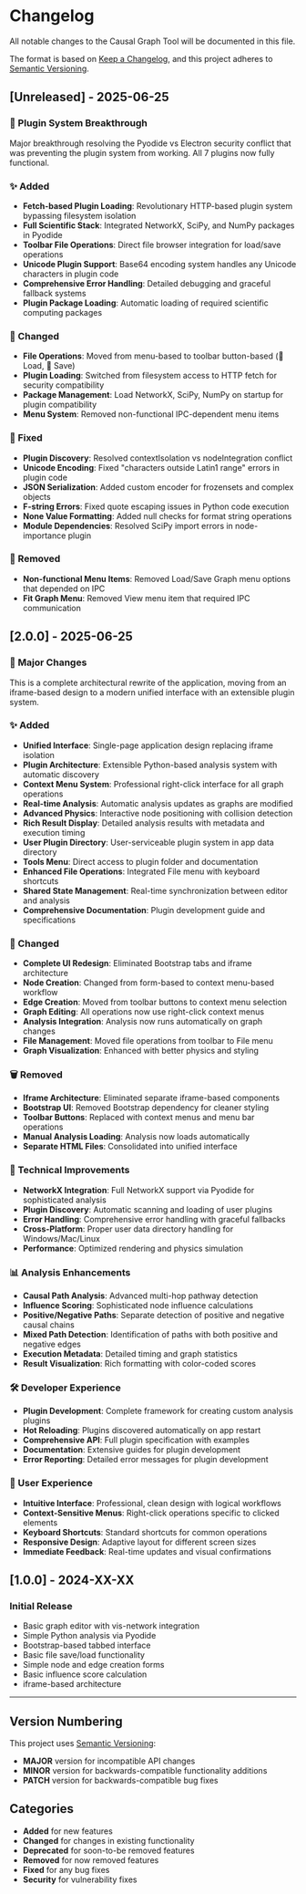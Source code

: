 # Changelog

All notable changes to the Causal Graph Tool will be documented in this file.

The format is based on [Keep a Changelog](https://keepachangelog.com/en/1.0.0/),
and this project adheres to [Semantic Versioning](https://semver.org/spec/v2.0.0.html).

## [Unreleased] - 2025-06-25

### 🚀 Plugin System Breakthrough
Major breakthrough resolving the Pyodide vs Electron security conflict that was preventing the plugin system from working. All 7 plugins now fully functional.

### ✨ Added
- **Fetch-based Plugin Loading**: Revolutionary HTTP-based plugin system bypassing filesystem isolation
- **Full Scientific Stack**: Integrated NetworkX, SciPy, and NumPy packages in Pyodide
- **Toolbar File Operations**: Direct file browser integration for load/save operations
- **Unicode Plugin Support**: Base64 encoding system handles any Unicode characters in plugin code
- **Comprehensive Error Handling**: Detailed debugging and graceful fallback systems
- **Plugin Package Loading**: Automatic loading of required scientific computing packages

### 🔄 Changed
- **File Operations**: Moved from menu-based to toolbar button-based (📂 Load, 💾 Save)
- **Plugin Loading**: Switched from filesystem access to HTTP fetch for security compatibility
- **Package Management**: Load NetworkX, SciPy, NumPy on startup for plugin compatibility
- **Menu System**: Removed non-functional IPC-dependent menu items

### 🐛 Fixed
- **Plugin Discovery**: Resolved contextIsolation vs nodeIntegration conflict
- **Unicode Encoding**: Fixed "characters outside Latin1 range" errors in plugin code
- **JSON Serialization**: Added custom encoder for frozensets and complex objects
- **F-string Errors**: Fixed quote escaping issues in Python code execution
- **None Value Formatting**: Added null checks for format string operations
- **Module Dependencies**: Resolved SciPy import errors in node-importance plugin

### 🧹 Removed
- **Non-functional Menu Items**: Removed Load/Save Graph menu options that depended on IPC
- **Fit Graph Menu**: Removed View menu item that required IPC communication

## [2.0.0] - 2025-06-25

### 🎯 Major Changes
This is a complete architectural rewrite of the application, moving from an iframe-based design to a modern unified interface with an extensible plugin system.

### ✨ Added
- **Unified Interface**: Single-page application design replacing iframe isolation
- **Plugin Architecture**: Extensible Python-based analysis system with automatic discovery
- **Context Menu System**: Professional right-click interface for all graph operations
- **Real-time Analysis**: Automatic analysis updates as graphs are modified
- **Advanced Physics**: Interactive node positioning with collision detection
- **Rich Result Display**: Detailed analysis results with metadata and execution timing
- **User Plugin Directory**: User-serviceable plugin system in app data directory
- **Tools Menu**: Direct access to plugin folder and documentation
- **Enhanced File Operations**: Integrated File menu with keyboard shortcuts
- **Shared State Management**: Real-time synchronization between editor and analysis
- **Comprehensive Documentation**: Plugin development guide and specifications

### 🔄 Changed
- **Complete UI Redesign**: Eliminated Bootstrap tabs and iframe architecture
- **Node Creation**: Changed from form-based to context menu-based workflow
- **Edge Creation**: Moved from toolbar buttons to context menu selection
- **Graph Editing**: All operations now use right-click context menus
- **Analysis Integration**: Analysis now runs automatically on graph changes
- **File Management**: Moved file operations from toolbar to File menu
- **Graph Visualization**: Enhanced with better physics and styling

### 🗑️ Removed
- **Iframe Architecture**: Eliminated separate iframe-based components
- **Bootstrap UI**: Removed Bootstrap dependency for cleaner styling
- **Toolbar Buttons**: Replaced with context menus and menu bar operations
- **Manual Analysis Loading**: Analysis now loads automatically
- **Separate HTML Files**: Consolidated into unified interface

### 🔧 Technical Improvements
- **NetworkX Integration**: Full NetworkX support via Pyodide for sophisticated analysis
- **Plugin Discovery**: Automatic scanning and loading of user plugins
- **Error Handling**: Comprehensive error handling with graceful fallbacks
- **Cross-Platform**: Proper user data directory handling for Windows/Mac/Linux
- **Performance**: Optimized rendering and physics simulation

### 📊 Analysis Enhancements
- **Causal Path Analysis**: Advanced multi-hop pathway detection
- **Influence Scoring**: Sophisticated node influence calculations
- **Positive/Negative Paths**: Separate detection of positive and negative causal chains
- **Mixed Path Detection**: Identification of paths with both positive and negative edges
- **Execution Metadata**: Detailed timing and graph statistics
- **Result Visualization**: Rich formatting with color-coded scores

### 🛠️ Developer Experience
- **Plugin Development**: Complete framework for creating custom analysis plugins
- **Hot Reloading**: Plugins discovered automatically on app restart
- **Comprehensive API**: Full plugin specification with examples
- **Documentation**: Extensive guides for plugin development
- **Error Reporting**: Detailed error messages for plugin development

### 🚀 User Experience
- **Intuitive Interface**: Professional, clean design with logical workflows
- **Context-Sensitive Menus**: Right-click operations specific to clicked elements
- **Keyboard Shortcuts**: Standard shortcuts for common operations
- **Responsive Design**: Adaptive layout for different screen sizes
- **Immediate Feedback**: Real-time updates and visual confirmations

## [1.0.0] - 2024-XX-XX

### Initial Release
- Basic graph editor with vis-network integration
- Simple Python analysis via Pyodide
- Bootstrap-based tabbed interface
- Basic file save/load functionality
- Simple node and edge creation forms
- Basic influence score calculation
- iframe-based architecture

---

## Version Numbering

This project uses [Semantic Versioning](https://semver.org/):
- **MAJOR** version for incompatible API changes
- **MINOR** version for backwards-compatible functionality additions  
- **PATCH** version for backwards-compatible bug fixes

## Categories

- **Added** for new features
- **Changed** for changes in existing functionality
- **Deprecated** for soon-to-be removed features
- **Removed** for now removed features
- **Fixed** for any bug fixes
- **Security** for vulnerability fixes